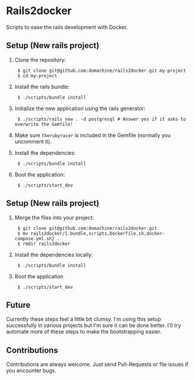 # Rails2docker

Scripts to ease the rails development with Docker.

## Setup (New rails project)

1. Clone the repository:

        $ git clone git@github.com:domachine/rails2docker.git my-project
        $ cd my-project

2. Install the rails bundle:

        $ ./scripts/bundle install

3. Initialize the new application using the rails generator:

        $ ./scripts/rails new . -d postgresql # Answer yes if it asks to overwrite the Gemfile!

5. Make sure `therubyracer` is included in the Gemfile (normally you uncomment it).
6. Install the dependencies:

        $ ./scripts/bundle install

7. Boot the application:

        $ ./scripts/start_dev

## Setup (New rails project)

1. Merge the files into your project:

        $ git clone git@github.com:domachine/rails2docker.git
        $ mv rails2docker/{.bundle,scripts,Dockerfile.sh,docker-compose.yml.sh} .
        $ rmdir rails2docker

2. Install the dependencies locally:

        $ ./scripts/bundle install

4. Boot the application

        $ ./scripts/start_dev

## Future

Currently these steps feel a little bit clumsy.  I'm using this setup
successfully in various projects but I'm sure it can be done better.
I'll try automate more of these steps to make the bootstrapping
easier.

## Contributions

Contributions are always welcome.  Just send Pull-Requests or file
issues if you encounter bugs.

